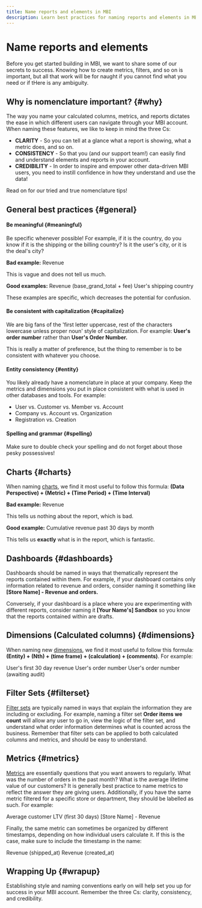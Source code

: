 ```yaml
---
title: Name reports and elements in MBI
description: Learn best practices for naming reports and elements in MBI. 
---
```

# Name reports and elements

Before you get started building in MBI, we want to share some of our secrets to success. Knowing how to create metrics, filters, and so on is important, but all that work will be for naught if you cannot find what you need or if tHere is any ambiguity.

## Why is nomenclature important? {#why}

The way you name your calculated columns, metrics, and reports dictates the ease in which different users can navigate through your MBI account. When naming these features, we like to keep in mind the three Cs:

* **CLARITY** - So you can tell at a glance what a report is showing, what a metric does, and so on.
* **CONSISTENCY** - So that you (and our support team!) can easily find and understand elements and reports in your account.
* **CREDIBILITY** - In order to inspire and empower other data-driven MBI users, you need to instill confidence in how they understand and use the data!

Read on for our tried and true nomenclature tips!

## General best practices {#general}

#### Be meaningful {#meaningful}

Be specific whenever possible! For example, if it is the country, do you know if it is the shipping or the billing country? Is it the user's city, or it is the deal's city?

**Bad example:**
 Revenue

This is vague and does not tell us much.

**Good examples:**
 Revenue (base\_grand\_total + fee)
 User's shipping country

These examples are specific, which decreases the potential for confusion.

#### Be consistent with capitalization {#capitalize}

We are big fans of the 'first letter uppercase, rest of the characters lowercase unless proper noun' style of capitalization. For example: **User's order number** rather than **User's Order Number.**

This is really a matter of preference, but the thing to remember is to be consistent with whatever you choose.

#### Entity consistency {#entity}

You likely already have a nomenclature in place at your company. Keep the metrics and dimensions you put in place consistent with what is used in other databases and tools. For example:

* User vs. Customer vs. Member vs. Account
* Company vs. Account vs. Organization
* Registration vs. Creation

#### Spelling and grammar {#spelling}

Make sure to double check your spelling and do not forget about those pesky possessives!

## Charts {#charts}

When naming [charts](../../tutorials/using-visual-report-builder.md), we find it most useful to follow this formula: **(Data Perspective) + (Metric) + (Time Period) + (Time Interval)**

**Bad example:**
 Revenue

This tells us nothing about the report, which is bad.

**Good example:**
 Cumulative revenue past 30 days by month

This tells us **exactly** what is in the report, which is fantastic.

## Dashboards {#dashboards}

Dashboards should be named in ways that thematically represent the reports contained within them. For example, if your dashboard contains only information related to revenue and orders, consider naming it something like **\[Store Name\] - Revenue and orders.**

Conversely, if your dashboard is a place where you are experimenting with different reports, consider naming it **\[Your Name's\] Sandbox** so you know that the reports contained within are drafts.

## Dimensions (Calculated columns) {#dimensions}

When naming new [dimensions](../data-analyst/data-warehouse-mgr/creating-calculated-columns.md), we find it most useful to follow this formula: **(Entity) + (Nth) + (time frame) + (calculation) + (comments)**. For example:

User's first 30 day revenue
 User's order number
 User's order number (awaiting audit)

## Filter Sets {#filterset}

[Filter sets](../../data-user/reports/ess-manage-data-filters.md) are typically named in ways that explain the information they are including or excluding. For example, naming a filter set **Order items we count** will allow any user to go in, view the logic of the filter set, and understand what order information determines what is counted across the business. Remember that filter sets can be applied to both calculated columns and metrics, and should be easy to understand.

## Metrics {#metrics}

[Metrics](../../data-user/reports/ess-manage-data-metrics.md) are essentially questions that you want answers to regularly. What was the number of orders in the past month? What is the average lifetime value of our customers? It is generally best practice to name metrics to reflect the answer they are giving users. Additionally, if you have the same metric filtered for a specific store or department, they should be labelled as such. For example:

Average customer LTV (first 30 days)
 \[Store Name\] - Revenue

Finally, the same metric can sometimes be organized by different timestamps, depending on how individual users calculate it. If this is the case, make sure to include the timestamp in the name:

Revenue (shipped\_at)
 Revenue (created\_at)

## Wrapping Up {#wrapup}

Establishing style and naming conventions early on will help set you up for success in your MBI account. Remember the three Cs: clarity, consistency, and credibility.

